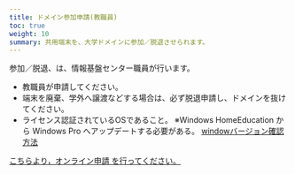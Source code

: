 ```yaml
---
title: ドメイン参加申請(教職員)
toc: true
weight: 10
summary: 共用端末を、大学ドメインに参加／脱退させられます。
---
```


参加／脱退、は、情報基盤センター職員が行います。 

- 教職員が申請してください。 
- 端末を廃棄、学外へ譲渡などする場合は、必ず脱退申請し、ドメインを抜けてください。 
- ライセンス認証されているOSであること。
  ※Windows HomeEducation から Windows Pro へアップデートする必要がある。
[windowバージョン確認方法](https://pc-karuma.net/windows-10-edition/)

[こちらより，オンライン申請 を行ってください。](https://forms.office.com/r/VjCL3S9Rum)
 